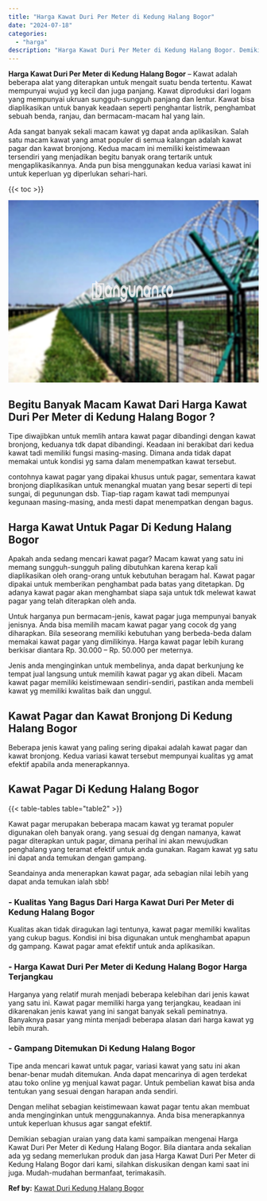 ```yaml
---
title: "Harga Kawat Duri Per Meter di Kedung Halang Bogor"
date: "2024-07-18"
categories: 
  - "harga"
description: "Harga Kawat Duri Per Meter di Kedung Halang Bogor. Demikian sebagian uraian yang data kami sampaikan mengenai Harga Kawat Duri Per Meter di Kedung Halang Bog..."
---
```


**Harga Kawat Duri Per Meter di Kedung Halang Bogor** – Kawat adalah beberapa alat yang diterapkan untuk mengait suatu benda tertentu. Kawat mempunyai wujud yg kecil dan juga panjang. Kawat diproduksi dari logam yang mempunyai ukruan sungguh-sungguh panjang dan lentur. Kawat bisa diaplikasikan untuk banyak keadaan seperti penghantar listrik, penghambat sebuah benda, ranjau, dan bermacam-macam hal yang lain.

Ada sangat banyak sekali macam kawat yg dapat anda aplikasikan. Salah satu macam kawat yang amat populer di semua kalangan adalah kawat pagar dan kawat bronjong. Kedua macam ini memiliki keistimewaan tersendiri yang menjadikan begitu banyak orang tertarik untuk mengaplikasikannya. Anda pun bisa menggunakan kedua variasi kawat ini untuk keperluan yg diperlukan sehari-hari.

{{< toc >}}

![Harga Kawat Duri Per Meter di Kedung Halang Bogor](/images/jual-kawat-murah47.png)

## Begitu Banyak Macam Kawat Dari Harga Kawat Duri Per Meter di Kedung Halang Bogor ?

Tipe diwajibkan untuk memlih antara kawat pagar dibandingi dengan kawat bronjong, keduanya tdk dapat dibandingi. Keadaan ini berakibat dari kedua kawat tadi memiliki fungsi masing-masing. Dimana anda tidak dapat memakai untuk kondisi yg sama dalam menempatkan kawat tersebut.

contohnya kawat pagar yang dipakai khusus untuk pagar, sementara kawat bronjong diaplikasikan untuk menangkal muatan yang besar seperti di tepi sungai, di pegunungan dsb. Tiap-tiap ragam kawat tadi mempunyai kegunaan masing-masing, anda mesti dapat menempatkan dengan bagus.

## Harga Kawat Untuk Pagar Di Kedung Halang Bogor

Apakah anda sedang mencari kawat pagar? Macam kawat yang satu ini memang sungguh-sungguh paling dibutuhkan karena kerap kali diaplikasikan oleh orang-orang untuk kebutuhan beragam hal. Kawat pagar dipakai untuk memberikan penghambat pada batas yang ditetapkan. Dg adanya kawat pagar akan menghambat siapa saja untuk tdk melewat kawat pagar yang telah diterapkan oleh anda.

Untuk harganya pun bermacam-jenis, kawat pagar juga mempunyai banyak jenisnya. Anda bisa memilih macam kawat pagar yang cocok dg yang diharapkan. Bila seseorang memiliki kebutuhan yang berbeda-beda dalam memakai kawat pagar yang dimilikinya. Harga kawat pagar lebih kurang berkisar diantara Rp. 30.000 – Rp. 50.000 per meternya.

Jenis anda menginginkan untuk membelinya, anda dapat berkunjung ke tempat jual langsung untuk memilih kawat pagar yg akan dibeli. Macam kawat pagar memiliki keistimewaan sendiri-sendiri, pastikan anda membeli kawat yg memiliki kwalitas baik dan unggul.

## Kawat Pagar dan Kawat Bronjong Di Kedung Halang Bogor

Beberapa jenis kawat yang paling sering dipakai adalah kawat pagar dan kawat bronjong. Kedua variasi kawat tersebut mempunyai kualitas yg amat efektif apabila anda menerapkannya.

## Kawat Pagar Di Kedung Halang Bogor

{{< table-tables table="table2" >}}

Kawat pagar merupakan beberapa macam kawat yg teramat populer digunakan oleh banyak orang. yang sesuai dg dengan namanya, kawat pagar diterapkan untuk pagar, dimana perihal ini akan mewujudkan penghalang yang teramat efektif untuk anda gunakan. Ragam kawat yg satu ini dapat anda temukan dengan gampang.

Seandainya anda menerapkan kawat pagar, ada sebagian nilai lebih yang dapat anda temukan ialah sbb!

### \- Kualitas Yang Bagus Dari Harga Kawat Duri Per Meter di Kedung Halang Bogor

Kualitas akan tidak diragukan lagi tentunya, kawat pagar memiliki kwalitas yang cukup bagus. Kondisi ini bisa digunakan untuk menghambat apapun dg gampang. Kawat pagar amat efektif untuk anda aplikasikan.

### \- Harga Kawat Duri Per Meter di Kedung Halang Bogor Harga Terjangkau

Harganya yang relatif murah menjadi beberapa kelebihan dari jenis kawat yang satu ini. Kawat pagar memiliki harga yang terjangkau, keadaan ini dikarenakan jenis kawat yang ini sangat banyak sekali peminatnya. Banyaknya pasar yang minta menjadi beberapa alasan dari harga kawat yg lebih murah.

### \- Gampang Ditemukan Di Kedung Halang Bogor

Tipe anda mencari kawat untuk pagar, variasi kawat yang satu ini akan benar-benar mudah ditemukan. Anda dapat mencarinya di agen terdekat atau toko online yg menjual kawat pagar. Untuk pembelian kawat bisa anda tentukan yang sesuai dengan harapan anda sendiri.

Dengan melihat sebagian keistimewaan kawat pagar tentu akan membuat anda menginginkan untuk menggunakannya. Anda bisa menerapkannya untuk keperluan khusus agar sangat efektif.

Demikian sebagian uraian yang data kami sampaikan mengenai Harga Kawat Duri Per Meter di Kedung Halang Bogor. Bila diantara anda sekalian ada yg sedang memerlukan produk dan jasa Harga Kawat Duri Per Meter di Kedung Halang Bogor dari kami, silahkan diskusikan dengan kami saat ini juga. Mudah-mudahan bermanfaat, terimakasih.

**Ref by:** [Kawat Duri Kedung Halang Bogor](https://id.wikipedia.org/wiki/Kawat)
